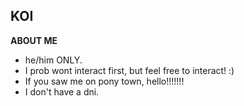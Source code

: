 ## KOI

**ABOUT ME**

- he/him ONLY.
- I prob wont interact first, but feel free to interact! :)
- If you saw me on pony town, hello!!!!!!!
- I don't have a dni.

